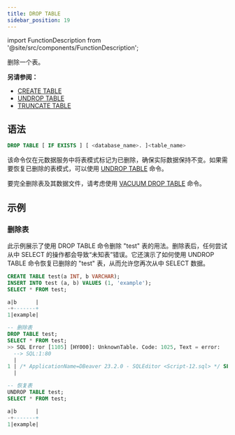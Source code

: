 ```yaml
---
title: DROP TABLE
sidebar_position: 19
---
```

import FunctionDescription from '@site/src/components/FunctionDescription';

<FunctionDescription description="引入或更新版本：v1.2.155"/>

删除一个表。

**另请参阅：**

- [CREATE TABLE](./10-ddl-create-table.md)
- [UNDROP TABLE](./21-ddl-undrop-table.md)
- [TRUNCATE TABLE](40-ddl-truncate-table.md)

## 语法

```sql
DROP TABLE [ IF EXISTS ] [ <database_name>. ]<table_name>
```

该命令仅在元数据服务中将表模式标记为已删除，确保实际数据保持不变。如果需要恢复已删除的表模式，可以使用 [UNDROP TABLE](./21-ddl-undrop-table.md) 命令。

要完全删除表及其数据文件，请考虑使用 [VACUUM DROP TABLE](91-vacuum-drop-table.md) 命令。

## 示例

### 删除表

此示例展示了使用 DROP TABLE 命令删除 "test" 表的用法。删除表后，任何尝试从中 SELECT 的操作都会导致“未知表”错误。它还演示了如何使用 UNDROP TABLE 命令恢复已删除的 "test" 表，从而允许您再次从中 SELECT 数据。

```sql
CREATE TABLE test(a INT, b VARCHAR);
INSERT INTO test (a, b) VALUES (1, 'example');
SELECT * FROM test;

a|b      |
-+-------+
1|example|

-- 删除表
DROP TABLE test;
SELECT * FROM test;
>> SQL Error [1105] [HY000]: UnknownTable. Code: 1025, Text = error: 
  --> SQL:1:80
  |
1 | /* ApplicationName=DBeaver 23.2.0 - SQLEditor <Script-12.sql> */ SELECT * FROM test
  |                                                                                ^^^^ Unknown table `default`.`test` in catalog 'default'

-- 恢复表
UNDROP TABLE test;
SELECT * FROM test;

a|b      |
-+-------+
1|example|
```